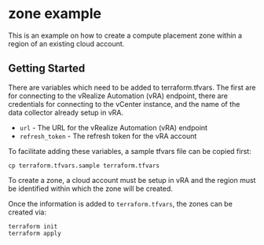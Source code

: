 # zone example

This is an example on how to create a compute placement zone within a region of an existing cloud account. 

## Getting Started

There are variables which need to be added to terraform.tfvars. The first are for connecting to the vRealize Automation (vRA) endpoint, there are credentials for connecting to the vCenter instance, and the name of the data collector already setup in vRA.

* `url` - The URL for the vRealize Automation (vRA) endpoint
* `refresh_token` - The refresh token for the vRA account

To facilitate adding these variables, a sample tfvars file can be copied first:
```shell
cp terraform.tfvars.sample terraform.tfvars
```
To create a zone, a cloud account must be setup in vRA and the region must be identified within which the zone will be created.

Once the information is added to `terraform.tfvars`, the zones can be created via:

```shell
terraform init
terraform apply
```

